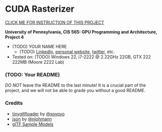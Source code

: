 CUDA Rasterizer
===============

[CLICK ME FOR INSTRUCTION OF THIS PROJECT](./INSTRUCTION.md)

**University of Pennsylvania, CIS 565: GPU Programming and Architecture, Project 4**

* (TODO) YOUR NAME HERE
	* (TODO) [LinkedIn](), [personal website](), [twitter](), etc.
* Tested on: (TODO) Windows 22, i7-2222 @ 2.22GHz 22GB, GTX 222 222MB (Moore 2222 Lab)

### (TODO: Your README)

*DO NOT* leave the README to the last minute! It is a crucial part of the
project, and we will not be able to grade you without a good README.


### Credits

* [tinygltfloader](https://github.com/syoyo/tinygltfloader) by [@soyoyo](https://github.com/syoyo)
* [json](https://github.com/nlohmann/json) by [@nlohmann](https://github.com/nlohmann)
* [glTF Sample Models](https://github.com/KhronosGroup/glTF-Sample-Models)
